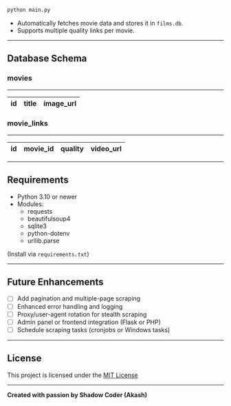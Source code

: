 ```bash
python main.py
```

- Automatically fetches movie data and stores it in `films.db`.
- Supports multiple quality links per movie.

---

## Database Schema

### movies
 ________________________
| id | title | image_url |
|----|-------|-----------|

### movie_links
 _____________________________________
| id | movie_id | quality | video_url |
|----|----------|---------|-----------|

---

## Requirements

- Python 3.10 or newer
- Modules:
  - requests
  - beautifulsoup4
  - sqlite3
  - python-dotenv
  - urllib.parse

(Install via `requirements.txt`)

---

## Future Enhancements

- [ ] Add pagination and multiple-page scraping
- [ ] Enhanced error handling and logging
- [ ] Proxy/user-agent rotation for stealth scraping
- [ ] Admin panel or frontend integration (Flask or PHP)
- [ ] Schedule scraping tasks (cronjobs or Windows tasks)

---

## License

This project is licensed under the [MIT License](./LICENSE)

---

**Created with passion by Shadow Coder (Akash)**
